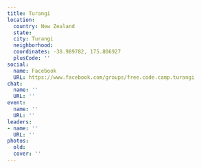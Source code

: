 ```yaml
---
title: Turangi
location:
  country: New Zealand
  state: 
  city: Turangi
  neighborhood: 
  coordinates: -38.989782, 175.806927
  plusCode: ''
social:
  name: Facebook
  URL: https://www.facebook.com/groups/free.code.camp.turangi
chat:
  name: ''
  URL: ''
event:
  name: ''
  URL: ''
leaders:
- name: ''
  URL: ''
photos:
  old: 
  cover: ''
---
```

